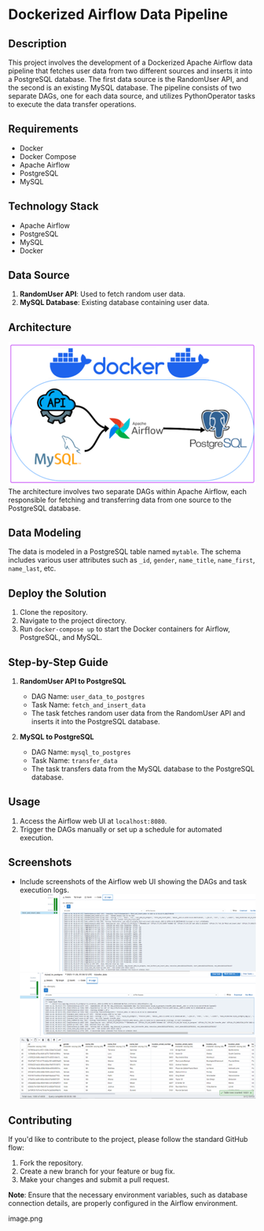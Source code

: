 # Dockerized Airflow Data Pipeline

## Description
This project involves the development of a Dockerized Apache Airflow data pipeline that fetches user data from two different sources and inserts it into a PostgreSQL database. The first data source is the RandomUser API, and the second is an existing MySQL database. The pipeline consists of two separate DAGs, one for each data source, and utilizes PythonOperator tasks to execute the data transfer operations.

## Requirements
- Docker
- Docker Compose
- Apache Airflow
- PostgreSQL
- MySQL

## Technology Stack
- Apache Airflow
- PostgreSQL
- MySQL
- Docker

## Data Source
1. **RandomUser API**: Used to fetch random user data.
2. **MySQL Database**: Existing database containing user data.

## Architecture
![Architecture](./images/image.png)
The architecture involves two separate DAGs within Apache Airflow, each responsible for fetching and transferring data from one source to the PostgreSQL database.

## Data Modeling
The data is modeled in a PostgreSQL table named `mytable`. The schema includes various user attributes such as `_id`, `gender`, `name_title`, `name_first`, `name_last`, etc.

## Deploy the Solution
1. Clone the repository.
2. Navigate to the project directory.
3. Run `docker-compose up` to start the Docker containers for Airflow, PostgreSQL, and MySQL.

## Step-by-Step Guide
1. **RandomUser API to PostgreSQL**
   - DAG Name: `user_data_to_postgres`
   - Task Name: `fetch_and_insert_data`
   - The task fetches random user data from the RandomUser API and inserts it into the PostgreSQL database.

2. **MySQL to PostgreSQL**
   - DAG Name: `mysql_to_postgres`
   - Task Name: `transfer_data`
   - The task transfers data from the MySQL database to the PostgreSQL database.

## Usage
1. Access the Airflow web UI at `localhost:8080`.
2. Trigger the DAGs manually or set up a schedule for automated execution.

## Screenshots
- Include screenshots of the Airflow web UI showing the DAGs and task execution logs.
![Api DAG](./images/api.png)
![MySQL DAG](./images/mysql.png)
![PgAdmin](./images/pgadmin.png)

## Contributing
If you'd like to contribute to the project, please follow the standard GitHub flow:
1. Fork the repository.
2. Create a new branch for your feature or bug fix.
3. Make your changes and submit a pull request.


**Note**: Ensure that the necessary environment variables, such as database connection details, are properly configured in the Airflow environment.


image.png
